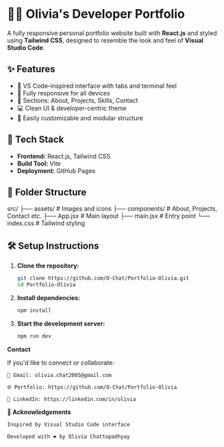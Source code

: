 # 🧑‍💻 Olivia's Developer Portfolio

A fully responsive personal portfolio website built with **React.js** and styled using **Tailwind CSS**, designed to resemble the look and feel of **Visual Studio Code**.

## ✨ Features

- 🔷 VS Code–inspired interface with tabs and terminal feel
- 📱 Fully responsive for all devices
- 💼 Sections: About, Projects, Skills, Contact
- 💻 Clean UI & developer-centric theme
- 🧠 Easily customizable and modular structure


## 🚀 Tech Stack

- **Frontend:** React.js, Tailwind CSS
- **Build Tool:** Vite
- **Deployment:** GitHub Pages

## 📁 Folder Structure

src/
├── assets/ # Images and icons
├── components/ # About, Projects, Contact etc.
├── App.jsx # Main layout
├── main.jsx # Entry point
└── index.css # Tailwind styling


## 🛠️ Setup Instructions

1. **Clone the repository:**

   ```bash
   git clone https://github.com/O-Chat/Portfolio-Olivia.git
   cd Portfolio-Olivia
2. **Install dependencies:**
    
    ```bash
    npm install

3. **Start the development server:**
    
    ```bash
    npm run dev


**Contact**

If you'd like to connect or collaborate:

    📧 Email: olivia.chat2005@gmail.com

    🌐 Portfolio: https://github.com/O-Chat/Portfolio-Olivia

    💼 LinkedIn: https://linkedin.com/in/olivia


**🙏 Acknowledgements**

    Inspired by Visual Studio Code interface

    Developed with ❤️ by Olivia Chattopadhyay

